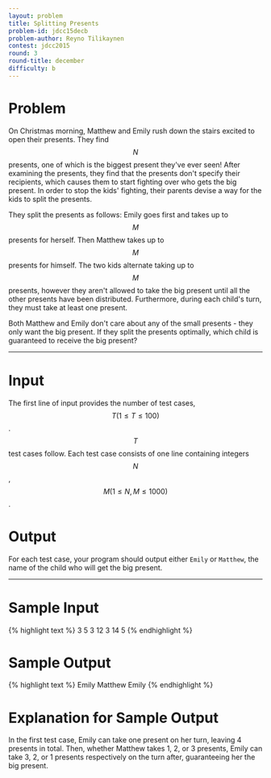 ```yaml
---
layout: problem
title: Splitting Presents
problem-id: jdcc15decb
problem-author: Reyno Tilikaynen
contest: jdcc2015
round: 3
round-title: december
difficulty: b
---
```


# Problem
On Christmas morning, Matthew and Emily rush down the stairs excited to open their presents. They find $$N$$ presents, one of which is the biggest present they've ever seen! After examining the presents, they find that the presents don't specify their recipients, which causes them to start fighting over who gets the big present. In order to stop the kids' fighting, their parents devise a way for the kids to split the presents.

They split the presents as follows: Emily goes first and takes up to $$M$$ presents for herself. Then Matthew takes up to $$M$$ presents for himself. The two kids alternate taking up to $$M$$ presents, however they aren't allowed to take the big present until all the other presents have been distributed. Furthermore, during each child's turn, they must take at least one present.

Both Matthew and Emily don't care about any of the small presents - they only want the big present. If they split the presents optimally, which child is guaranteed to receive the big present?

---

# Input
The first line of input provides the number of test cases, $$T (1 \leq T \leq 100)$$. $$T$$ test cases follow. Each test case consists of one line containing integers $$N$$, $$M (1 \leq N, M \leq 1000)$$.

# Output
For each test case, your program should output either ``Emily`` or ``Matthew``, the name of the child who will get the big present.

---

# Sample Input
{% highlight text %}
3
5 3
12 3
14 5
{% endhighlight %}


# Sample Output
{% highlight text %}
Emily
Matthew
Emily
{% endhighlight %}

# Explanation for Sample Output
In the first test case, Emily can take one present on her turn, leaving 4 presents in total. Then, whether Matthew takes 1, 2, or 3 presents, Emily can take 3, 2, or 1 presents respectively on the turn after, guaranteeing her the big present.
